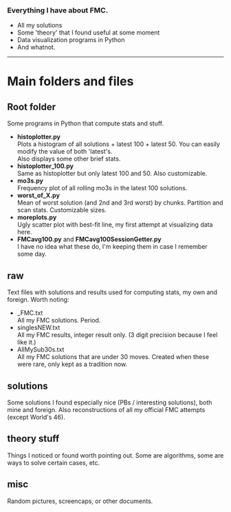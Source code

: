 ### Everything I have about FMC.  
- All my solutions
- Some 'theory' that I found useful at some moment
- Data visualization programs in Python
- And whatnot.

---

# Main folders and files

## Root folder
Some programs in Python that compute stats and stuff.
- **histoplotter.py**  
  Plots a histogram of all solutions + latest 100 + latest 50. You can easily modify the value of both 'latest's.  
  Also displays some other brief stats.
- **histoplotter_100.py**  
  Same as histoplotter but only latest 100 and 50. Also customizable.
- **mo3s.py**  
  Frequency plot of all rolling mo3s in the latest 100 solutions.
- **worst_of_X.py**  
  Mean of worst solution (and 2nd and 3rd worst) by chunks. Partition and scan stats. Customizable sizes.
- **moreplots.py**  
  Ugly scatter plot with best-fit line, my first attempt at visualizing data here.
- **FMCavg100.py** and **FMCavg100SessionGetter.py**  
  I have no idea what these do, I'm keeping them in case I remember some day.
  
## raw
Text files with solutions and results used for computing stats, my own and foreign. Worth noting:
- _FMC.txt  
  All my FMC solutions. Period.
- singlesNEW.txt  
  All my FMC results, integer result only. (3 digit precision because I feel like it.)
- AllMySub30s.txt  
  All my FMC solutions that are under 30 moves. Created when these were rare, only kept as a tradition now.
  
## solutions
Some solutions I found especially nice (PBs / interesting solutions), both mine and foreign.
Also reconstructions of all my official FMC attempts (except World's 46).

## theory stuff
Things I noticed or found worth pointing out. Some are algorithms, some are ways to solve certain cases, etc.

## misc
Random pictures, screencaps, or other documents.
